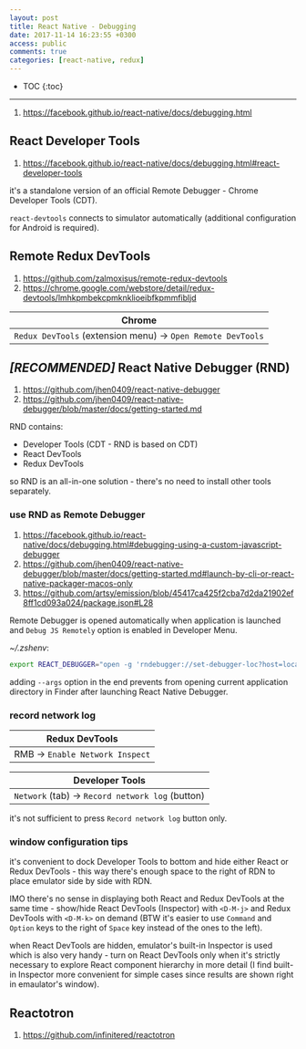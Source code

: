 ```yaml
---
layout: post
title: React Native - Debugging
date: 2017-11-14 16:23:55 +0300
access: public
comments: true
categories: [react-native, redux]
---
```


<!-- @format -->

<!-- more -->

* TOC
{:toc}
<hr>

1. <https://facebook.github.io/react-native/docs/debugging.html>

## React Developer Tools

1. <https://facebook.github.io/react-native/docs/debugging.html#react-developer-tools>

it's a standalone version of an official Remote Debugger - Chrome Developer
Tools (CDT).

`react-devtools` connects to simulator automatically (additional configuration
for Android is required).

## Remote Redux DevTools

1. <https://github.com/zalmoxisus/remote-redux-devtools>
2. <https://chrome.google.com/webstore/detail/redux-devtools/lmhkpmbekcpmknklioeibfkpmmfibljd>

| Chrome                                                     |
| ---------------------------------------------------------- |
| `Redux DevTools` (extension menu) → `Open Remote DevTools` |

## _[RECOMMENDED]_ React Native Debugger (RND)

1. <https://github.com/jhen0409/react-native-debugger>
2. <https://github.com/jhen0409/react-native-debugger/blob/master/docs/getting-started.md>

RND contains:

- Developer Tools (CDT - RND is based on CDT)
- React DevTools
- Redux DevTools

so RND is an all-in-one solution - there's no need to install other tools
separately.

### use RND as Remote Debugger

1. <https://facebook.github.io/react-native/docs/debugging.html#debugging-using-a-custom-javascript-debugger>
2. <https://github.com/jhen0409/react-native-debugger/blob/master/docs/getting-started.md#launch-by-cli-or-react-native-packager-macos-only>
3. <https://github.com/artsy/emission/blob/45417ca425f2cba7d2da21902ef8ff1cd093a024/package.json#L28>

Remote Debugger is opened automatically when application is launched and
`Debug JS Remotely` option is enabled in Developer Menu.

_~/.zshenv_:

```zsh
export REACT_DEBUGGER="open -g 'rndebugger://set-debugger-loc?host=localhost&port=8081' --args"
```

adding `--args` option in the end prevents from opening current application
directory in Finder after launching React Native Debugger.

### record network log

| Redux DevTools                 |
| ------------------------------ |
| RMB → `Enable Network Inspect` |

| Developer Tools                                 |
| ----------------------------------------------- |
| `Network` (tab) → `Record network log` (button) |

it's not sufficient to press `Record network log` button only.

### window configuration tips

it's convenient to dock Developer Tools to bottom and hide either React or Redux
DevTools - this way there's enough space to the right of RDN to place emulator
side by side with RDN.

IMO there's no sense in displaying both React and Redux DevTools at the same
time - show/hide React DevTools (Inspector) with `<D-M-j>` and Redux DevTools
with `<D-M-k>` on demand (BTW it's easier to use `Command` and `Option` keys to
the right of `Space` key instead of the ones to the left).

when React DevTools are hidden, emulator's built-in Inspector is used which is
also very handy - turn on React DevTools only when it's strictly necessary to
explore React component hierarchy in more detail (I find built-in Inspector more
convenient for simple cases since results are shown right in emaulator's
window).

## Reactotron

1. <https://github.com/infinitered/reactotron>
